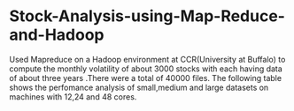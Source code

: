 # Stock-Analysis-using-Map-Reduce-and-Hadoop
Used Mapreduce on a Hadoop environment at CCR(University at Buffalo) to compute the monthly volatility of about 3000 stocks with each having data of about three years .There were a total of 40000 files.
The following table shows the perfomance analysis of small,medium and large datasets on machines with 12,24 and 48 cores.

